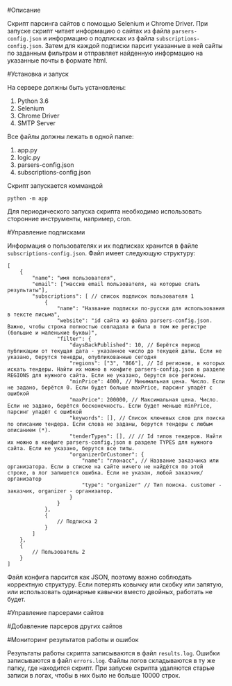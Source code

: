 #Описание

Скрипт парсинга сайтов с помощью Selenium и Chrome Driver.
При запуске скрипт читает информацию о сайтах из файла `parsers-config.json` и информацию о подписках из файла `subscriptions-config.json`. Затем для каждой подписки парсит указанные в ней сайты по заданным фильтрам и отправляет найденную информацию на указанные почты в формате html.

#Установка и запуск

На сервере должны быть установлены:

1. Python 3.6
1. Selenium
1. Chrome Driver
1. SMTP Server

Все файлы должны лежать в одной папке:

1. app.py
1. logic.py
1. parsers-config.json
1. subscriptions-config.json

Скрипт запускается коммандой

```
python -m app
```

Для периодического запуска скрипта необходимо использовать сторонние инструменты, например, cron.

#Управление подписками

Информация о пользователях и их подписках хранится в файле `subscriptions-config.json`. Файл имеет следующую структуру:

```
[
	{
		"name": "имя пользователя",
		"email": ["массив email пользователя, на которые слать результаты"],
		"subscriptions": [ // список подписок пользователя 1
			{
				"name": "Название подписки по-русски для использования в тексте письма",
				"website": "id сайта из файла parsers-config.json. Важно, чтобы строка полностью совпадала и была в том же регистре (большие и маленькие буквы)",
				"filter": {
					"daysBackPublished": 10, // Берётся период публикации от текущая дата - указанное число до текущей даты. Если не указано, берутся тенедры, опубликованные сегодня
					"regions": ["3", "866"], // Id регионов, в которых искать тендеры. Найти их можно в конфиге parsers-config.json в разделе REGIONS для нужного сайта. Если не указано, берутся все регионы.
					"minPrice": 4000, // Минимальная цена. Число. Если не задано, берётся 0. Если будет больше maxPrice, парсинг упадёт с ошибкой
					"maxPrice": 200000, // Максимальная цена. Число. Если не задано, берётся бесконечность. Если будет меньше minPrice, парсинг упадёт с ошибкой
					"keywords": [], // Список ключевых слов для поиска по описанию тендера. Если слова не заданы, берутся тендеры с любым описанием (*).
					"tenderTypes": [], // // Id типов тендеров. Найти их можно в конфиге parsers-config.json в разделе TYPES для нужного сайта. Если не указано, берутся все типы.
					"organizerOrCustomer": {
						"name": "глонасс", // Название заказчика или организатора. Если в списке на сайте ничего не найдётся по этой строке, в лог запишется ошибка. Если не указан, любой заказчик/организатор
						"type": "organizer" // Тип поиска. customer - заказчик, organizer - организатор.
					}
				}
			},
			{
				// Подписка 2
			}
		]
	},
	{
		// Пользователь 2
	}
]
```

Файл конфига парсится как JSON, поэтому важно соблюдать корректную структуру. Если потерять ковычку или скобку или запятую, или использовать одинарные кавычки вместо двойных, работать не будет.

#Управление парсерами сайтов



#Добавление парсеров других сайтов



#Мониторинг результатов работы и ошибок

Результаты работы скрипта записываются в файл `results.log`.
Ошибки записываются в файл `errors.log`.
Файлы логов складываются в ту же папку, где находится скрипт. При запуске скрипта удаляются старые записи в логах, чтобы в них было не больше 10000 строк.

